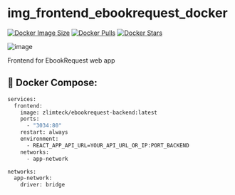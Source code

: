 # img_frontend_ebookrequest_docker

[![Docker Image Size](https://badgen.net/docker/size/zlimteck/ebookrequest-frontend?icon=docker&label=image%20size)](https://hub.docker.com/r/zlimteck/ebookrequest-frontend/)
[![Docker Pulls](https://badgen.net/docker/pulls/zlimteck/ebookrequest-frontend?icon=docker&label=pulls)](https://hub.docker.com/r/zlimteck/ebookrequest-frontend/)
[![Docker Stars](https://badgen.net/docker/stars/zlimteck/ebookrequest-frontend?icon=docker&label=stars)](https://hub.docker.com/r/zlimteck/ebookrequest-frontend/)

![image](https://zupimages.net/up/25/20/wdmb.png)

Frontend for EbookRequest web app

## 🐳 Docker Compose:
```bash
services:
  frontend:
    image: zlimteck/ebookrequest-backend:latest
    ports:
      - "3034:80"
    restart: always
    environment:
      - REACT_APP_API_URL=YOUR_API_URL_OR_IP:PORT_BACKEND
    networks:
      - app-network

networks:
  app-network:
    driver: bridge
```
